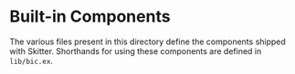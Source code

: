 # Built-in Components

The various files present in this directory define the components shipped with
Skitter. Shorthands for using these components are defined in `lib/bic.ex`.
